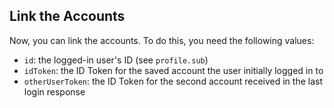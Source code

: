 ## Link the Accounts

Now, you can link the accounts. To do this, you need the following values: 
- `id`: the logged-in user's ID (see `profile.sub`)
- `idToken`: the ID Token for the saved account the user initially logged in to 
- `otherUserToken`: the ID Token for the second account received in the last login response